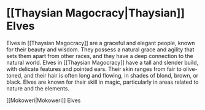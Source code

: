 
# [[Thaysian Magocracy|Thaysian]] Elves

Elves in [[Thaysian Magocracy]] are a graceful and elegant people, known for their beauty and wisdom. They possess a natural grace and agility that sets them apart from other races, and they have a deep connection to the natural world. Elves in [[Thaysian Magocracy]] have a tall and slender build, with delicate features and pointed ears. Their skin ranges from fair to olive-toned, and their hair is often long and flowing, in shades of blond, brown, or black. Elves are known for their skill in magic, particularly in areas related to nature and the elements.

[[Mokoweri|Mokoweri]] Elves
